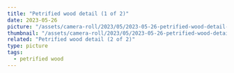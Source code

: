 ```yaml
---
title: "Petrified wood detail (1 of 2)"
date: 2023-05-26
picture: "/assets/camera-roll/2023/05/2023-05-26-petrified-wood-detail-1/20230526_060957606_iOS.jpg"
thumbnail: "/assets/camera-roll/2023/05/2023-05-26-petrified-wood-detail-1/20230526_060957606_iOS-thumbnail.jpg"
related: "Petrified wood detail (2 of 2)"
type: picture
tags:
  - petrified wood
---
```

